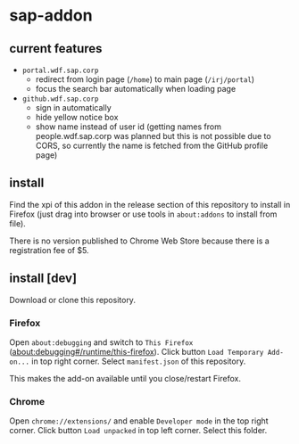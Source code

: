 # sap-addon

## current features
* `portal.wdf.sap.corp`
  * redirect from login page (`/home`) to main page (`/irj/portal`)
  * focus the search bar automatically when loading page
* `github.wdf.sap.corp`
  * sign in automatically
  * hide yellow notice box
  * show name instead of user id (getting names from people.wdf.sap.corp was planned but this is not possible due to CORS, so currently the name is fetched from the GitHub profile page)

## install
Find the xpi of this addon in the release section of this repository to install in Firefox (just drag into browser or use tools in `about:addons` to install from file).

There is no version published to Chrome Web Store because there is a registration fee of $5.

## install [dev]
Download or clone this repository.

### Firefox
Open `about:debugging` and switch to `This Firefox` ([about:debugging#/runtime/this-firefox](about:debugging#/runtime/this-firefox)).
Click button `Load Temporary Add-on...` in top right corner.
Select `manifest.json` of this repository.

This makes the add-on available until you close/restart Firefox.

### Chrome
Open `chrome://extensions/` and enable `Developer mode` in the top right corner.
Click button `Load unpacked` in top left corner.
Select this folder.
